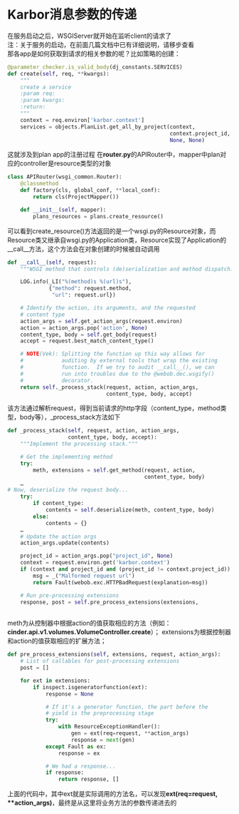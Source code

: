# Karbor消息参数的传递

在服务启动之后，WSGIServer就开始在监听client的请求了  
注：关于服务的启动，在前面几篇文档中已有详细说明，请移步查看  
那各app是如何获取到请求的相关参数的呢？比如策略的创建：  
```python
@parameter_checker.is_valid_body(dj_constants.SERVICES)
def create(self, req, **kwargs):
    """
    create a service
    :param req:
    :param kwargs:
    :return:
    """
    context = req.environ['karbor.context']
    services = objects.PlanList.get_all_by_project(context,
                                                   context.project_id,
                                                   None, None)
```
这就涉及到plan app的注册过程
在**router.py**的APIRouter中，mapper中plan对应的controller是resource类型的对象
```python
class APIRouter(wsgi_common.Router):
    @classmethod
    def factory(cls, global_conf, **local_conf):
        return cls(ProjectMapper())

    def __init__(self, mapper):
        plans_resources = plans.create_resource()
```
可以看到create_resource()方法返回的是一个wsgi.py的Resource对象，而Resource类又继承自wsgi.py的Application类，Resource实现了Application的__call__方法，这个方法会在对象创建的时候被自动调用
```python
def __call__(self, request):
    """WSGI method that controls (de)serialization and method dispatch."""

    LOG.info(_LI("%(method)s %(url)s"),
             {"method": request.method,
              "url": request.url})

    # Identify the action, its arguments, and the requested
    # content type
    action_args = self.get_action_args(request.environ)
    action = action_args.pop('action', None)
    content_type, body = self.get_body(request)
    accept = request.best_match_content_type()

    # NOTE(Vek): Splitting the function up this way allows for
    #            auditing by external tools that wrap the existing
    #            function.  If we try to audit __call__(), we can
    #            run into troubles due to the @webob.dec.wsgify()
    #            decorator.
    return self._process_stack(request, action, action_args,
                               content_type, body, accept)
```
该方法通过解析request，得到当前请求的http字段（content_type，method类型，body等），_process_stack方法如下
```python
def _process_stack(self, request, action, action_args,
                   content_type, body, accept):
    """Implement the processing stack."""

    # Get the implementing method
    try:
        meth, extensions = self.get_method(request, action,
                                           content_type, body)
	…
# Now, deserialize the request body...
    try:
        if content_type:
            contents = self.deserialize(meth, content_type, body)
        else:
            contents = {}
	…
    # Update the action args
    action_args.update(contents)

    project_id = action_args.pop("project_id", None)
    context = request.environ.get('karbor.context')
    if (context and project_id and (project_id != context.project_id)):
        msg = _("Malformed request url")
        return Fault(webob.exc.HTTPBadRequest(explanation=msg))

    # Run pre-processing extensions
    response, post = self.pre_process_extensions(extensions,
       
```
meth为从控制器中根据action的值获取相应的方法（例如：**cinder.api.v1.volumes.VolumeController.create**）； extensions为根据控制器和action的值获取相应的扩展方法；  
```python
def pre_process_extensions(self, extensions, request, action_args):
    # List of callables for post-processing extensions
    post = []

    for ext in extensions:
        if inspect.isgeneratorfunction(ext):
            response = None

            # If it's a generator function, the part before the
            # yield is the preprocessing stage
            try:
                with ResourceExceptionHandler():
                    gen = ext(req=request, **action_args)
                    response = next(gen)
            except Fault as ex:
                response = ex

            # We had a response...
            if response:
                return response, []
```
上面的代码中，其中ext就是实际调用的方法名，可以发现**ext(req=request, \*\*action_args)**，最终是从这里将业务方法的参数传递进去的




